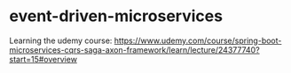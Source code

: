 # event-driven-microservices
Learning the udemy course: https://www.udemy.com/course/spring-boot-microservices-cqrs-saga-axon-framework/learn/lecture/24377740?start=15#overview
